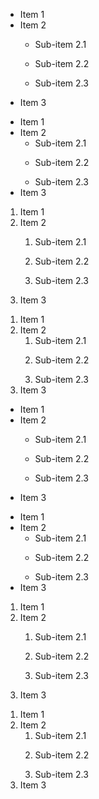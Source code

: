 - Item 1
- Item 2
  - Sub-item 2.1
  
  - Sub-item 2.2
  
  - Sub-item 2.3
- Item 3

<!-- LIST_SEPARATOR -->

- Item 1
- Item 2
  - Sub-item 2.1
  - <p>Sub-item 2.2</p>
  - Sub-item 2.3
- Item 3

1. Item 1
2. Item 2
   1. Sub-item 2.1
   
   2. Sub-item 2.2
   
   3. Sub-item 2.3
3. Item 3

<!-- LIST_SEPARATOR -->

1. Item 1
2. Item 2
   1. Sub-item 2.1
   2. <p>Sub-item 2.2</p>
   3. Sub-item 2.3
3. Item 3

<ul>
  <li>Item 1</li>
  <li>
    Item 2
    <ul>
      <li>
        <p>Sub-item 2.1</p>
      </li>
      <li>
        <p>Sub-item 2.2</p>
      </li>
      <li>
        <p>Sub-item 2.3</p>
      </li>
    </ul>
  </li>
  <li>Item 3</li>
</ul>

<ul>
  <li>Item 1</li>
  <li>
    Item 2
    <ul>
      <li>Sub-item 2.1</li>
      <li>
        <p>Sub-item 2.2</p>
      </li>
      <li>Sub-item 2.3</li>
    </ul>
  </li>
  <li>Item 3</li>
</ul>

<ol>
  <li>Item 1</li>
  <li>
    Item 2
    <ol>
      <li>
        <p>Sub-item 2.1</p>
      </li>
      <li>
        <p>Sub-item 2.2</p>
      </li>
      <li>
        <p>Sub-item 2.3</p>
      </li>
    </ol>
  </li>
  <li>Item 3</li>
</ol>

<ol>
  <li>Item 1</li>
  <li>
    Item 2
    <ol>
      <li>Sub-item 2.1</li>
      <li>
        <p>Sub-item 2.2</p>
      </li>
      <li>Sub-item 2.3</li>
    </ol>
  </li>
  <li>Item 3</li>
</ol>